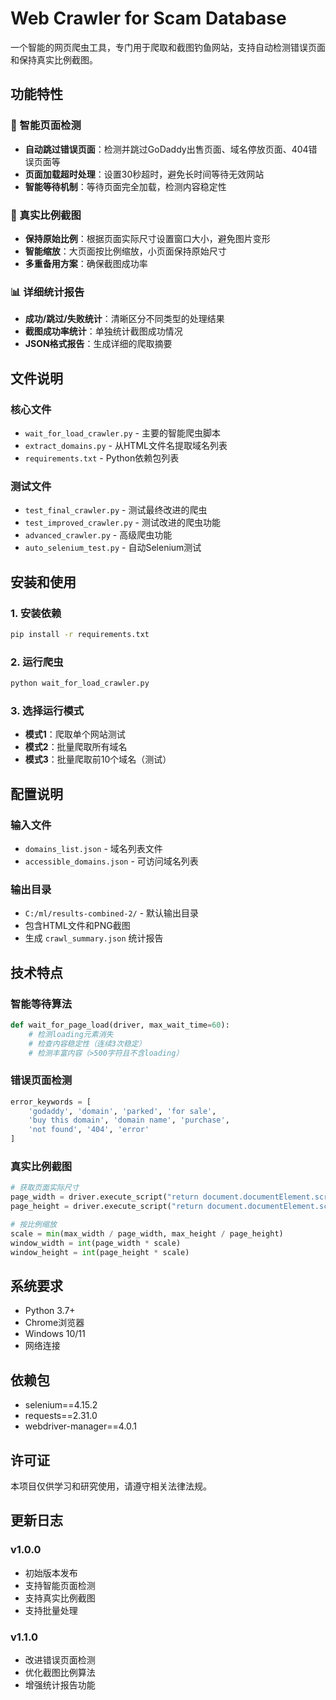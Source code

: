 # Web Crawler for Scam Database

一个智能的网页爬虫工具，专门用于爬取和截图钓鱼网站，支持自动检测错误页面和保持真实比例截图。

## 功能特性

### 🎯 智能页面检测
- **自动跳过错误页面**：检测并跳过GoDaddy出售页面、域名停放页面、404错误页面等
- **页面加载超时处理**：设置30秒超时，避免长时间等待无效网站
- **智能等待机制**：等待页面完全加载，检测内容稳定性

### 📸 真实比例截图
- **保持原始比例**：根据页面实际尺寸设置窗口大小，避免图片变形
- **智能缩放**：大页面按比例缩放，小页面保持原始尺寸
- **多重备用方案**：确保截图成功率

### 📊 详细统计报告
- **成功/跳过/失败统计**：清晰区分不同类型的处理结果
- **截图成功率统计**：单独统计截图成功情况
- **JSON格式报告**：生成详细的爬取摘要

## 文件说明

### 核心文件
- `wait_for_load_crawler.py` - 主要的智能爬虫脚本
- `extract_domains.py` - 从HTML文件名提取域名列表
- `requirements.txt` - Python依赖包列表

### 测试文件
- `test_final_crawler.py` - 测试最终改进的爬虫
- `test_improved_crawler.py` - 测试改进的爬虫功能
- `advanced_crawler.py` - 高级爬虫功能
- `auto_selenium_test.py` - 自动Selenium测试

## 安装和使用

### 1. 安装依赖
```bash
pip install -r requirements.txt
```

### 2. 运行爬虫
```bash
python wait_for_load_crawler.py
```

### 3. 选择运行模式
- **模式1**：爬取单个网站测试
- **模式2**：批量爬取所有域名
- **模式3**：批量爬取前10个域名（测试）

## 配置说明

### 输入文件
- `domains_list.json` - 域名列表文件
- `accessible_domains.json` - 可访问域名列表

### 输出目录
- `C:/ml/results-combined-2/` - 默认输出目录
- 包含HTML文件和PNG截图
- 生成 `crawl_summary.json` 统计报告

## 技术特点

### 智能等待算法
```python
def wait_for_page_load(driver, max_wait_time=60):
    # 检测loading元素消失
    # 检查内容稳定性（连续3次稳定）
    # 检测丰富内容（>500字符且不含loading）
```

### 错误页面检测
```python
error_keywords = [
    'godaddy', 'domain', 'parked', 'for sale', 
    'buy this domain', 'domain name', 'purchase', 
    'not found', '404', 'error'
]
```

### 真实比例截图
```python
# 获取页面实际尺寸
page_width = driver.execute_script("return document.documentElement.scrollWidth")
page_height = driver.execute_script("return document.documentElement.scrollHeight")

# 按比例缩放
scale = min(max_width / page_width, max_height / page_height)
window_width = int(page_width * scale)
window_height = int(page_height * scale)
```

## 系统要求

- Python 3.7+
- Chrome浏览器
- Windows 10/11
- 网络连接

## 依赖包

- selenium==4.15.2
- requests==2.31.0
- webdriver-manager==4.0.1

## 许可证

本项目仅供学习和研究使用，请遵守相关法律法规。

## 更新日志

### v1.0.0
- 初始版本发布
- 支持智能页面检测
- 支持真实比例截图
- 支持批量处理

### v1.1.0
- 改进错误页面检测
- 优化截图比例算法
- 增强统计报告功能
